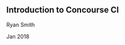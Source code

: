 <!-- .slide: data-background="img/background-title-orig.png" -->

## Introduction to Concourse CI

Ryan Smith

Jan 2018
